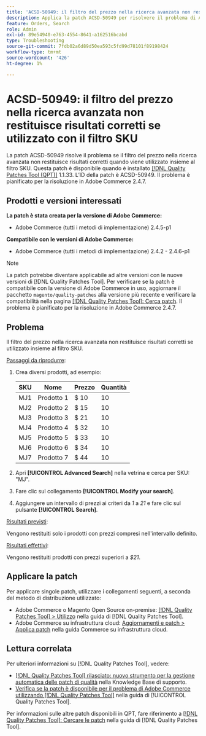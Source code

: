 ```yaml
---
title: 'ACSD-50949: il filtro del prezzo nella ricerca avanzata non restituisce risultati corretti se utilizzato insieme al filtro SKU'
description: Applica la patch ACSD-50949 per risolvere il problema di Adobe Commerce, in cui il filtro del prezzo nella ricerca avanzata non restituisce risultati corretti se utilizzato insieme al filtro SKU.
feature: Orders, Search
role: Admin
exl-id: 89e54940-e763-4554-8641-a162516bcabd
type: Troubleshooting
source-git-commit: 7fdb02a6d89d50ea593c5fd99d78101f89198424
workflow-type: tm+mt
source-wordcount: '426'
ht-degree: 1%

---
```


# ACSD-50949: il filtro del prezzo nella ricerca avanzata non restituisce risultati corretti se utilizzato con il filtro SKU

La patch ACSD-50949 risolve il problema se il filtro del prezzo nella ricerca avanzata non restituisce risultati corretti quando viene utilizzato insieme al filtro SKU. Questa patch è disponibile quando è installato [[!DNL Quality Patches Tool (QPT)]](https://experienceleague.adobe.com/en/docs/commerce-operations/tools/quality-patches-tool/quality-patches-tool-to-self-serve-quality-patches) 1.1.33. L’ID della patch è ACSD-50949. Il problema è pianificato per la risoluzione in Adobe Commerce 2.4.7.

## Prodotti e versioni interessati

**La patch è stata creata per la versione di Adobe Commerce:**

* Adobe Commerce (tutti i metodi di implementazione) 2.4.5-p1

**Compatibile con le versioni di Adobe Commerce:**

* Adobe Commerce (tutti i metodi di implementazione) 2.4.2 - 2.4.6-p1

>[!NOTE]
>
>La patch potrebbe diventare applicabile ad altre versioni con le nuove versioni di [!DNL Quality Patches Tool]. Per verificare se la patch è compatibile con la versione di Adobe Commerce in uso, aggiornare il pacchetto `magento/quality-patches` alla versione più recente e verificare la compatibilità nella pagina [[!DNL Quality Patches Tool]: Cerca patch](<https://experienceleague.adobe.com/tools/commerce-quality-patches/index.html>). Il problema è pianificato per la risoluzione in Adobe Commerce 2.4.7.

## Problema

Il filtro del prezzo nella ricerca avanzata non restituisce risultati corretti se utilizzato insieme al filtro SKU.

<u>Passaggi da riprodurre</u>:

1. Crea diversi prodotti, ad esempio:

   | SKU | Nome | Prezzo | Quantità |
   |-----|-----------|-------|----------|
   | MJ1 | Prodotto 1 | $ 10 | 10 |
   | MJ2 | Prodotto 2 | $ 15 | 10 |
   | MJ3 | Prodotto 3 | $ 21 | 10 |
   | MJ4 | Prodotto 4 | $ 32 | 10 |
   | MJ5 | Prodotto 5 | $ 33 | 10 |
   | MJ6 | Prodotto 6 | $ 34 | 10 |
   | MJ7 | Prodotto 7 | $ 44 | 10 |

1. Apri **[!UICONTROL Advanced Search]** nella vetrina e cerca per SKU: &quot;MJ&quot;.
1. Fare clic sul collegamento **[!UICONTROL Modify your search]**.
1. Aggiungere un intervallo di prezzi ai criteri da *1* a *21* e fare clic sul pulsante **[!UICONTROL Search]**.

<u>Risultati previsti</u>:

Vengono restituiti solo i prodotti con prezzi compresi nell&#39;intervallo definito.

<u>Risultati effettivi</u>:

Vengono restituiti prodotti con prezzi superiori a *$21*.

## Applicare la patch

Per applicare singole patch, utilizzare i collegamenti seguenti, a seconda del metodo di distribuzione utilizzato:

* Adobe Commerce o Magento Open Source on-premise: [[!DNL Quality Patches Tool] > Utilizzo](/help/tools/quality-patches-tool/usage.md) nella guida di [!DNL Quality Patches Tool].
* Adobe Commerce su infrastruttura cloud: [Aggiornamenti e patch > Applica patch](https://experienceleague.adobe.com/docs/commerce-cloud-service/user-guide/develop/upgrade/apply-patches.html) nella guida Commerce su infrastruttura cloud.

## Lettura correlata

Per ulteriori informazioni su [!DNL Quality Patches Tool], vedere:

* [[!DNL Quality Patches Tool] rilasciato: nuovo strumento per la gestione automatica delle patch di qualità](https://experienceleague.adobe.com/en/docs/commerce-operations/tools/quality-patches-tool/quality-patches-tool-to-self-serve-quality-patches) nella Knowledge Base di supporto.
* [Verifica se la patch è disponibile per il problema di Adobe Commerce utilizzando  [!DNL Quality Patches Tool]](/help/tools/quality-patches-tool/patches-available-in-qpt/check-patch-for-magento-issue-with-magento-quality-patches.md) nella guida di [!UICONTROL Quality Patches Tool].


Per informazioni sulle altre patch disponibili in QPT, fare riferimento a [[!DNL Quality Patches Tool]: Cercare le patch](<https://experienceleague.adobe.com/tools/commerce-quality-patches/index.html>) nella guida di [!DNL Quality Patches Tool].
